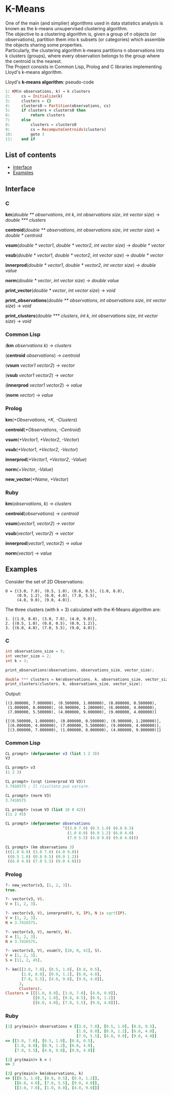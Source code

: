 # K-Means

One of the main (and simplier) algorithms used in data statistics analysis is known as the k-means unsupervised clustering algorithm.  
The objective to a clustering algorithm is, given a group of n objects (or observations), partition them into k subsets (or categories) which assemble the objects sharing some properties.  
Particularly, the clustering algorithm k-means partitions n observations into k clusters (groups), where every observation belongs to the group where the centroid is the nearest.  
The Project consists in Common Lisp, Prolog and C libraries implementing Lloyd's k-means algorithm.


Lloyd's __k-means algorithm__: pseudo-code
```ruby
1: KM(n observations, k) → k clusters
2:     cs ← Initialize(k)
3:     clusters ← {}
4:     clusters0 ← Partition(observations, cs)
5:     if clusters = clusters0 then
6:         return clusters
7:     else
8:         clusters ← clusters0
9:         cs ← RecomputeCentroids(clusters)
10:        goto 3
11:    end if
```


## List of contents

- [Interface](#interface)
- [Examples](#examples)


## Interface

### C

__km__(_double ** observations_, _int k_, _int observations size_, _int vector size_) → _double *** clusters_  

__centroid__(_double ** observations_, _int observations size_, _int vector size_) → _double * centroid_  

__vsum__(_double * vector1_, _double * vector2_, _int vector size_) → _double * vector_  

__vsub__(_double * vector1_, _double * vector2_, _int vector size_) → _double * vector_  

__innerprod__(_double * vector1_, _double * vector2_, _int vector size_) → _double value_  

__norm__(_double * vector_, _int vector size_) → _double value_  

__print_vector__(_double * vector_, _int vector size_) → _void_   

__print_observations__(_double ** observations_, _int observations size_, _int vector size_) → _void_  

__print_clusters__(_double *** clusters_, _int k_, _int observations size_, _int vector size_) → _void_  


### Common Lisp

(__km__ _observations k_) → _clusters_  

(__centroid__ _observations_) → _centroid_  

(__vsum__ _vector1 vector2_) → _vector_  

(__vsub__ _vector1 vector2_) → _vector_  

(__innerprod__ _vector1 vector2_) → _value_  

(__norm__ _vector_) → _value_  


### Prolog

__km__(_+Observations_, _+K_, _-Clusters_)  

__centroid__(_+Observations_, _-Centroid_)  

__vsum__(_+Vector1_, _+Vector2_, _-Vector_)  

__vsub__(_+Vector1_, _+Vector2_, _-Vector_)  

__innerprod__(_+Vector1_, _+Vector2_, _-Value_)  

__norm__(+_Vector_, _-Value_)  

__new_vector__(_+Name_, _+Vector_)  


### Ruby

__km__(_observations_, _k_) → _clusters_  

__centroid__(_observations_) → _centroid_  

__vsum__(_vector1_, _vector2_) → _vector_  

__vsub__(_vector1_, _vector2_) → _vector_  

__innerprod__(_vector1_, _vector2_) → _value_  

__norm__(_vector_) → _value_  


## Examples

Consider the set of 2D Observations:

```
O = {(3.0, 7.0), (0.5, 1.0), (0.8, 0.5), (1.0, 8.0),
     (0.9, 1.2), (6.0, 4.0), (7.0, 5.5),
     (4.0, 9.0), (9.0, 4.0)}.
```

The three clusters (with k = 3) calculated with the K-Means algorithm are:

```
1. {(1.0, 8.0), (3.0, 7.0), (4.0, 9.0)},
2. {(0.5, 1.0), (0.8, 0.5), (0.9, 1.2)},
3. {(6.0, 4.0), (7.0, 5.5), (9.0, 4.0)}.
```

### C

```c
int observations_size = 9;
int vector_size = 2;
int k = 3;

print_observations(observations, observations_size, vector_size);

double *** clusters = km(observations, k, observations_size, vector_size);
print_clusters(clusters, k, observations_size, vector_size);
```

Output:

```
[(3.000000, 7.000000), (0.500000, 1.000000), (0.800000, 0.500000),
 (1.000000, 8.000000), (0.900000, 1.200000), (6.000000, 4.000000),
 (7.000000, 5.500000), (4.000000, 9.000000), (9.000000, 4.000000)]

{[(0.500000, 1.000000), (0.800000, 0.500000), (0.900000, 1.200000)],
 [(6.000000, 4.000000), (7.000000, 5.500000), (9.000000, 4.000000)],
 [(3.000000, 7.000000), (1.000000, 8.000000), (4.000000, 9.000000)]}
```


### Common Lisp

```lisp
CL prompt> (defparameter v3 (list 1 2 3))
V3

CL prompt> v3
(1 2 3)

CL prompt> (srqt (innerprod V3 V3))
3.7416575 ; Il risultato può variare.

CL prompt> (norm V3)
3.7416575

CL prompt> (vsum V3 (list 10 0 42))
(11 2 45)

CL prompt> (defparameter observations
                         ’((3.0 7.0) (0.5 1.0) (0.8 0.5)
                           (1.0 8.0) (0.9 1.2) (6.0 4.0)
                           (7.0 5.5) (4.0 9.0) (9.0 4.0)))

CL prompt> (km observations 3)
(((1.0 8.0) (3.0 7.0) (4.0 9.0))
 ((0.5 1.0) (0.8 0.5) (0.9 1.2))
 ((6.0 4.0) (7.0 5.5) (9.0 4.0)))
```


### Prolog

```prolog
?- new_vector(v3, [1, 2, 3]).
true.

?- vector(v3, V).
V = [1, 2, 3].

?- vector(v3, V), innerprod(V, V, IP), N is sqrt(IP).
V = [1, 2, 3].
N = 3.7416575.

?- vector(v3, V), norm(V, N).
V = [1, 2, 3].
N = 3.7416575.

?- vector(v3, V), vsum(V, [10, 0, 42], S).
V = [1, 2, 3].
S = [11, 2, 45].

?- km([[3.0, 7.0], [0.5, 1.0], [0.8, 0.5],
       [1.0, 8.0], [0.9, 1.2], [6.0, 4.0],
       [7.0, 5.5], [4.0, 9.0], [9.0, 4.0]],
      3,
      Clusters).
Clusters = [[[1.0, 8.0], [3.0, 7.0], [4.0, 9.0]],
            [[0.5, 1.0], [0.8, 0.5], [0.9, 1.2]]
            [[6.0, 4.0], [7.0, 5.5], [9.0, 4.0]]].
```


### Ruby

```ruby
[1] pry(main)> observations = [[3.0, 7.0], [0.5, 1.0], [0.8, 0.5],
                               [1.0, 8.0], [0.9, 1.2], [6.0, 4.0],
                               [7.0, 5.5], [4.0, 9.0], [9.0, 4.0]]
=> [[3.0, 7.0], [0.5, 1.0], [0.8, 0.5],
    [1.0, 8.0], [0.9, 1.2], [6.0, 4.0],
	[7.0, 5.5], [4.0, 9.0], [9.0, 4.0]]

[2] pry(main)> k = 3
=> 3

[3] pry(main)> km(observations, k)
=> [[[0.5, 1.0], [0.8, 0.5], [0.9, 1.2]],
 	[[6.0, 4.0], [7.0, 5.5], [9.0, 4.0]],
	[[3.0, 7.0], [1.0, 8.0], [4.0, 9.0]]]
```
